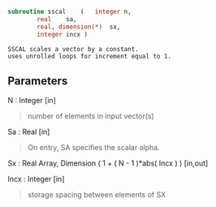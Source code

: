 ```fortran
subroutine sscal	(	integer	n,
		real	sa,
		real, dimension(*)	sx,
		integer	incx )
```

    SSCAL scales a vector by a constant.
    uses unrolled loops for increment equal to 1.

## Parameters
N : Integer [in]
> number of elements in input vector(s)

Sa : Real [in]
> On entry, SA specifies the scalar alpha.

Sx : Real Array, Dimension ( 1 + ( N - 1 )*abs( Incx ) ) [in,out]

Incx : Integer [in]
> storage spacing between elements of SX

